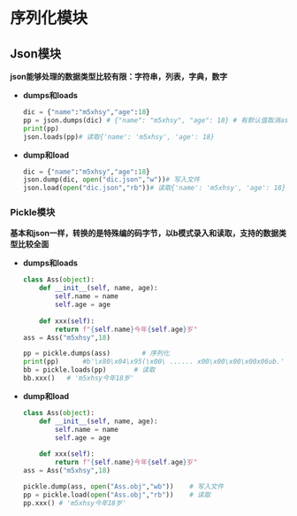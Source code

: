 # 序列化模块

## Json模块

**json能够处理的数据类型比较有限：字符串，列表，字典，数字**

- **dumps和loads**

  ```python
  dic = {"name":"m5xhsy","age":18}
  pp = json.dumps(dic) # {"name": "m5xhsy", "age": 18} # 有默认值取消ascii编码以及格式化 ensure_ascii=False
  print(pp)
  json.loads(pp)# 读取{'name': 'm5xhsy', 'age': 18}
  ```

- **dump和load**

  ```python
  dic = {"name":"m5xhsy","age":18}
  json.dump(dic, open("dic.json","w"))# 写入文件
  json.load(open("dic.json","rb"))# 读取{'name': 'm5xhsy', 'age': 18}
  ```

### Pickle模块

**基本和json一样，转换的是特殊编的码字节，以b模式录入和读取，支持的数据类型比较全面**

- **dumps和loads**

  ```python
  class Ass(object):
      def __init__(self, name, age):
          self.name = name
          self.age = age
          
      def xxx(self):
          return f"{self.name}今年{self.age}岁"
  ass = Ass("m5xhsy",18)
  
  pp = pickle.dumps(ass)		# 序列化
  print(pp)      #b'\x80\x04\x95(\x00\ ...... x00\x00\x00\x00x06ub.'
  bb = pickle.loads(pp)       # 读取
  bb.xxx()   # 'm5xhsy今年18岁'
  ```

- **dump和load**

  ```python
  class Ass(object):
      def __init__(self, name, age):
          self.name = name
          self.age = age
          
      def xxx(self):
          return f"{self.name}今年{self.age}岁"
  ass = Ass("m5xhsy",18)
  
  pickle.dump(ass, open("Ass.obj","wb"))	# 写入文件
  pp = pickle.load(open("Ass.obj","rb"))	# 读取
  pp.xxx() # 'm5xhsy今年18岁'
  ```

  

